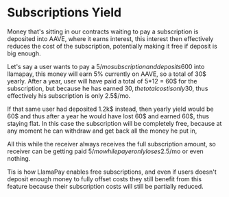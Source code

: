 # Subscriptions Yield

Money that's sitting in our contracts waiting to pay a subscription is deposited into AAVE, where it earns interest, this interest then effectively reduces the cost of the subscription, potentially making it free if deposit is big enough.

Let's say a user wants to pay a 5$/mo subscription and deposits 600$ into llamapay, this money will earn 5% currently on AAVE, so a total of 30$ yearly. After a year, user will have paid a total of 5\*12 = 60$ for the subscription, but because he has earned 30$, the total cost is only 30$, thus effectively his subscription is only 2.5$/mo.

If that same user had deposited 1.2k$ instead, then yearly yield would be 60$ and thus after a year he would have lost 60$ and earned 60$, thus staying flat. In this case the subscription will be completely free, because at any moment he can withdraw and get back all the money he put in,

All this while the receiver always receives the full subscription amount, so receiver can be getting paid 5$/mo while payer only loses 2.5$/mo or even nothing.

Tis is how LlamaPay enables free subscriptions, and even if users doesn't deposit enough money to fully offset costs they still benefit from this feature because their subscription costs will still be partially reduced.
